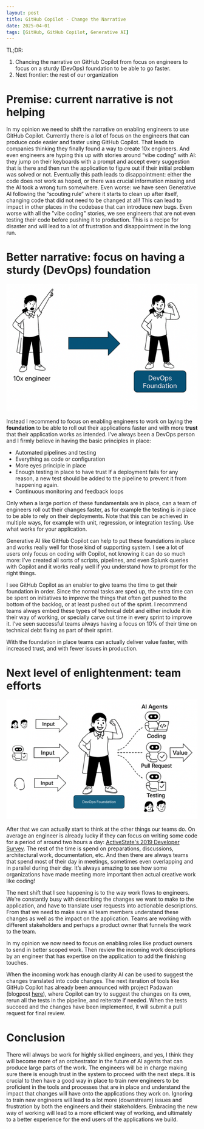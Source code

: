 ```yaml
---
layout: post
title: GitHub Copilot - Change the Narrative
date: 2025-04-01
tags: [GitHub, GitHub Copilot, Generative AI]
---
```



TL;DR: 
1. Chancing the narrative on GitHub Copilot from focus on engineers to focus on a sturdy (DevOps) foundation to be able to go faster.
2. Next frontier: the rest of our organization 

# Premise: current narrative is not helping
In my opinion we need to shift the narrative on enabling engineers to use GitHub Copilot. Currently there is a lot of focus on the engineers that can produce code easier and faster using GitHub Copilot. That leads to companies thinking they finally found a way to create 10x engineers. And even engineers are hyping this up with stories around “vibe coding” with AI: they jump on their keyboards with a prompt and accept every suggestion that is there and then run the application to figure out if their initial problem was solved or not. Eventually this path leads to disappointment: either the code does not work as hoped, or there was crucial information missing and the AI took a wrong turn somewhere. Even worse: we have seen Generative AI following the “scouting rule” where it starts to clean up after itself, changing code that did not need to be changed at all! This can lead to impact in other places in the codebase that can introduce new bugs. Even worse with all the "vibe coding" stories, we see engineers that are not even testing their code before pushing it to production. This is a recipe for disaster and will lead to a lot of frustration and disappointment in the long run.

# Better narrative: focus on having a sturdy (DevOps) foundation 

![Picture of a sturdy DevOps foundation to support the engineer](/images/2025/20250401/20250401-DevOpsFoundation.png)  

Instead I recommend to focus on enabling engineers to work on laying the **foundation** to be able to roll out their applications faster and with more **trust** that their application works as intended. I’ve always been a DevOps person and I firmly believe in having the basic principles in place: 
- Automated pipelines and testing
- Everything as code or configuration
- More eyes principle in place
- Enough testing in place to have trust
If a deployment fails for any reason, a new test should be added to the pipeline to prevent it from happening again. 
- Continuous monitoring and feedback loops

Only when a large portion of these fundamentals are in place, can a team of engineers roll out their changes faster, as for example the testing is in place to be able to rely on their deployments. Note that this can be achieved in multiple ways, for example with unit, regression, or integration testing. Use what works for your application. 

Generative AI like GitHub Copilot can help to put these foundations in place and works really well for those kind of supporting system. I see a lot of users only focus on coding with Copilot, not knowing it can do so much more: I’ve created all sorts of scripts, pipelines, and even Splunk queries with Copilot and it works really well if you understand how to prompt for the right things. 

I see GitHub Copilot as an enabler to give teams the time to get their foundation in order. Since the normal tasks are sped up, the extra time can be spent on initiatives to improve the things that often get pushed to the bottom of the backlog, or at least pushed out of the sprint. I recommend teams always embed these types of technical debt and either include it in their way of working, or specially carve out time in every sprint to improve it. I’ve seen successful teams always having a focus on 10% of their time on technical debt fixing as part of their sprint. 

With the foundation in place teams can actually deliver value faster, with increased trust, and with fewer issues in production. 

# Next level of enlightenment: team efforts

![Image of adding value to the end user](/images/2025/20250401/20250401-Value.png)  

After that we can actually start to think at the other things our teams do. On average an engineer is already lucky if they can focus on writing some code for a period of around two hours a day: [ActiveState's 2019 Developer Survey](https://www.activestate.com/wp-content/uploads/2019/05/ActiveState-Developer-Survey-2019-Open-Source-Runtime-Pains.pdf). The rest of the time is spend on preparations, discussions, architectural work, documentation, etc. And then there are always teams that spend most of their day in meetings, sometimes even overlapping and in parallel during their day. It’s always amazing to see how some organizations have made meeting more important then actual creative work like coding!

The next shift that I see happening is to the way work flows to engineers. We’re constantly busy with describing the changes we want to make to the application, and have to translate user requests into actionable descriptions. From that we need to make sure all team members understand these changes as well as the impact on the application. Teams are working with different stakeholders and perhaps a product owner that funnels the work to the team. 

In my opinion we now need to focus on enabling roles like product owners to send in better scoped work. Then review the incoming work descriptions by an engineer that has expertise on the application to add the finishing touches. 

When the incoming work has enough clarity AI can be used to suggest the changes translated into code changes. The next iteration of tools like GitHub Copilot has already been announced with project Padawan (blogpost [here](https://github.blog/news-insights/product-news/github-copilot-the-agent-awakens/)), where Copilot can try to suggest the changes on its own, rerun all the tests in the pipeline, and reiterate if needed. When the tests succeed and the changes have been implemented, it will submit a pull request for final review. 

# Conclusion
There will always be work for highly skilled engineers, and yes, I think they will become more of an orchestrator in the future of AI agents that can produce large parts of the work. The engineers will be in charge making sure there is enough trust in the system to proceed with the next steps. It is crucial to then have a good way in place to train new engineers to be proficient in the tools and processes that are in place and understand the impact that changes will have onto the applications they work on. Ignoring to train new engineers will lead to a lot more (downstream) issues and frustration by both the engineers and their stakeholders. Embracing the new way of working will lead to a more efficient way of working, and ultimately to a better experience for the end users of the applications we build.